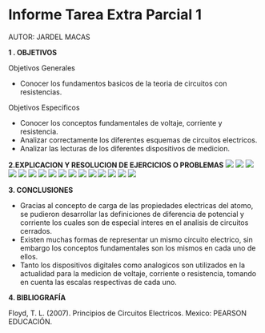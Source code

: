 # Informe Tarea Extra Parcial 1

AUTOR: JARDEL MACAS

**1 . OBJETIVOS**

Objetivos Generales
*  Conocer los fundamentos basicos de la teoria de circuitos con resistencias.

Objetivos Especificos

* Conocer los conceptos fundamentales de voltaje, corriente y resistencia.
* Analizar correctamente los diferentes esquemas de circuitos electricos.
* Analizar las lecturas de los diferentes dispositivos de medicion.



**2.EXPLICACION Y RESOLUCION DE EJERCICIOS O PROBLEMAS**
![](https://github.com/JardelMacas/Tarea-Extra1/blob/main/Ejercicios/EjerCap2Floyd-01.png )
![](https://github.com/JardelMacas/Tarea-Extra1/blob/main/Ejercicios/EjerCap2Floyd-02.png )
![](https://github.com/JardelMacas/Tarea-Extra1/blob/main/Ejercicios/EjerCap2Floyd-03.png )
![](https://github.com/JardelMacas/Tarea-Extra1/blob/main/Ejercicios/EjerCap2Floyd-04.png )
![](https://github.com/JardelMacas/Tarea-Extra1/blob/main/Ejercicios/EjerCap2Floyd-05.png )
![](https://github.com/JardelMacas/Tarea-Extra1/blob/main/Ejercicios/EjerCap2Floyd-06.png )
![](https://github.com/JardelMacas/Tarea-Extra1/blob/main/Ejercicios/EjerCap2Floyd-07.png )
![](https://github.com/JardelMacas/Tarea-Extra1/blob/main/Ejercicios/EjerCap2Floyd-08.png )
![](https://github.com/JardelMacas/Tarea-Extra1/blob/main/Ejercicios/EjerCap2Floyd-09.png )
![](https://github.com/JardelMacas/Tarea-Extra1/blob/main/Ejercicios/EjerCap2Floyd-10.png )
![](https://github.com/JardelMacas/Tarea-Extra1/blob/main/Ejercicios/EjerCap2Floyd-11.png )
![](https://github.com/JardelMacas/Tarea-Extra1/blob/main/Ejercicios/EjerCap2Floyd-12.png )
![](https://github.com/JardelMacas/Tarea-Extra1/blob/main/Ejercicios/EjerCap2Floyd-13.png )
![](https://github.com/JardelMacas/Tarea-Extra1/blob/main/Ejercicios/EjerCap2Floyd-14.png )
![](https://github.com/JardelMacas/Tarea-Extra1/blob/main/Ejercicios/EjerCap2Floyd-15.png )
![](https://github.com/JardelMacas/Tarea-Extra1/blob/main/Ejercicios/EjerCap2Floyd-16.png )

**3. CONCLUSIONES**

* Gracias al concepto de carga de las propiedades electricas del atomo, se pudieron desarrollar las definiciones de diferencia de potencial y corriente los cuales son de especial interes en el analisis de circuitos cerrados.
* Existen muchas formas de representar un mismo circuito electrico, sin embargo los conceptos fundamentales son los mismos en cada uno de ellos.
* Tanto los dispositivos digitales como analogicos son utilizados en la actualidad para la medicion de voltaje, corriente o resistencia, tomando en cuenta las escalas respectivas de cada uno. 

**4. BIBLIOGRAFÍA**

Floyd, T. L. (2007). Principios de Circuitos Electricos. Mexico: PEARSON EDUCACIÓN.
